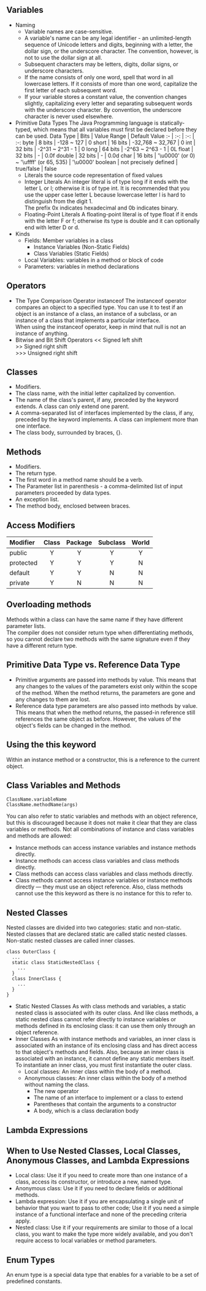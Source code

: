 ## Variables
* Naming
  * Variable names are case-sensitive.
  * A variable's name can be any legal identifier - an unlimited-length sequence of Unicode letters and digits, beginning with a letter, the dollar sign, or the underscore character. The convention, however, is not to use the dollar sign at all.
  * Subsequent characters may be letters, digits, dollar signs, or underscore characters.
  * If the name consists of only one word, spell that word in all lowercase letters. If it consists of more than one word, capitalize the first letter of each subsequent word.
  * If your variable stores a constant value, the convention changes slightly, capitalizing every letter and separating subsequent words with the underscore character. By convention, the underscore character is never used elsewhere.
* Primitive Data Types
  The Java Programming language is statically-typed, which means that all variables must first be declared before they can be used.
Data Type | Bits | Value Range | Default Value
:- | :-: | :-: | :-:
byte | 8 bits | -128 ~ 127 | 0
short | 16 bits | -32,768 ~ 32,767 | 0
int | 32 bits | -2^31 ~ 2^31 - 1 | 0
long |  64 bits | -2^63 ~ 2^63 - 1 | 0L
float | 32 bits | - | 0.0f
double | 32 bits | - | 0.0d
char | 16 bits | '\u0000' (or 0) ~ '\uffff' (or 65, 535) | '\u0000'
boolean | not precisely defined | true/false | false
  * Literals
    the source code representation of fixed values
  * Integer Literals
    An integer literal is of type long if it ends with the letter L or l; otherwise it is of type int. It is recommended that you use the upper case letter L because lowercase letter l is hard to distinguish from the digit 1. <br>
    The prefix 0x indicates hexadecimal and 0b indicates binary.
  * Floating-Point Literals
    A floating-point literal is of type float if it ends with the letter F or f; otherwise its type is double and it can optionally end with letter D or d.
* Kinds
  * Fields: Member variables in a class
    * Instance Variables (Non-Static Fields)
    * Class Variables (Static Fields)
  * Local Variables: variables in a method or block of code
  * Parameters: variables in method declarations
## Operators
* The Type Comparison Operator instanceof
  The instanceof operator compares an object to a specified type. You can use it to test if an object is an instance of a class, an instance of a subclass, or an instance of a class that implements a particular interface. <br>
  When using the instanceof operator, keep in mind that null is not an instance of anything.
* Bitwise and Bit Shift Operators
  << Signed left shift <br>
  \>\> Signed right shift <br>
  \>\>\> Unsigned right shift
## Classes
* Modifiers.
* The class name, with the initial letter capitalized by convention.
* The name of the class's parent, if any, preceded by the keyword extends. A class can only extend one parent.
* A comma-separated list of interfaces implemented by the class, if any, preceded by the keyword implements. A class can implement more than one interface.
* The class body, surrounded by braces, {}.
## Methods
* Modifiers.
* The return type.
* The first word in a method name should be a verb.
* The Parameter list in parenthesis - a comma-delimited list of input parameters proceeded by data types.
* An exception list.
* The method body, enclosed between braces.
## Access Modifiers
Modifier | Class | Package | Subclass | World
:- | :-: | :-: | :-: | :-:
public | Y | Y | Y | Y
protected | Y | Y | Y | N
default | Y | Y | N | N
private | Y | N | N | N
## Overloading methods
Methods within a class can have the same name if they have different parameter lists. <br>
The compiler does not consider return type when differentiating methods, so you cannot declare two methods with the same signature even if they have a different return type.
## Primitive Data Type vs. Reference Data Type
* Primitive arguments are passed into methods by value. This means that any changes to the values of the parameters exist only within the scope of the method. When the method returns, the parameters are gone and any changes to them are lost.
* Reference data type parameters are also passed into methods by value. This means that when the method returns, the passed-in reference still references the same object as before. However, the values of the object's fields can be changed in the method.
## Using the this keyword
Within an instance method or a constructor, this is a reference to the current object.
## Class Variables and Methods
```
ClassName.variableName
ClassName.methodName(args)
```
You can also refer to static variables and methods with an object reference, but this is discouraged because it does not make it clear that they are class variables or methods.
Not all combinations of instance and class variables and methods are allowed:
* Instance methods can access instance variables and instance methods directly.
* Instance methods can access class variables and class methods directly.
* Class methods can access class variables and class methods directly.
* Class methods cannot access instance variables or instance methods directly — they must use an object reference. Also, class methods cannot use the this keyword as there is no instance for this to refer to.
## Nested Classes
Nested classes are divided into two categories: static and non-static. Nested classes that are declared static are called static nested classes. Non-static nested classes are called inner classes.
```
class OuterClass {
  ...
  static class StaticNestedClass {
    ...
  }
  class InnerClass {
    ...
  }
}
```
* Static Nested Classes
As with class methods and variables, a static nested class is associated with its outer class. And like class methods, a static nested class cannot refer directly to instance variables or methods defined in its enclosing class: it can use them only through an object reference.
* Inner Classes
As with instance methods and variables, an inner class is associated with an instance of its enclosing class and has direct access to that object's methods and fields. Also, because an inner class is associated with an instance, it cannot define any static members itself. To instantiate an inner class, you must first instantiate the outer class.
  * Local classes: An inner class within the body of a method.
  * Anonymous classes: An inner class within the body of a method without naming the class.
    * The new operator
    * The name of an interface to implement or a class to extend
    * Parentheses that contain the arguments to a constructor
    * A body, which is a class declaration body
## Lambda Expressions
## When to Use Nested Classes, Local Classes, Anonymous Classes, and Lambda Expressions
* Local class: Use it if you need to create more than one instance of a class, access its constructor, or introduce a new, named type.
* Anonymous class: Use it if you need to declare fields or additional methods.
* Lambda expression: Use it if you are encapsulating a single unit of behavior that you want to pass to other code; Use it if you need a simple instance of a functional interface and none of the preceding criteria apply.
* Nested class: Use it if your requirements are similar to those of a local class, you want to make the type more widely available, and you don't require access to local variables or method parameters.
## Enum Types
An enum type is a special data type that enables for a variable to be a set of predefined constants.
